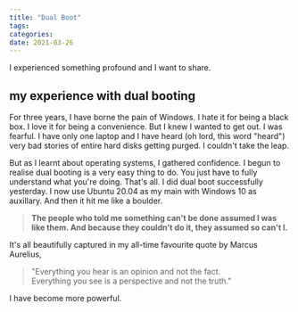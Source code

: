 ```yaml
---
title: "Dual Boot"
tags:
categories: 
date: 2021-03-26
---
```



I experienced something profound and I want to share.

## my experience with dual booting

For three years, I have borne the pain of Windows. I hate it for being a black box. I love it for being a convenience. But I knew I wanted to get out. I was fearful. I have only one laptop and I have heard (oh lord, this word "heard") very bad stories of entire hard disks getting purged. I couldn't take the leap.   

But as I learnt about operating systems, I gathered confidence. I begun to realise dual booting is a very easy thing to do. You just have to fully understand what you're doing. That's all. I did dual boot successfully yesterday. I now use Ubuntu 20.04 as my main with Windows 10 as auxillary. And then it hit me like a boulder.  

> **The people who told me something can't be done assumed I was like them. And because they couldn't do it, they assumed so can't I.**   

It's all beautifully captured in my all-time favourite quote by Marcus Aurelius,  
> "Everything you hear is an opinion and not the fact.  
Everything you see is a perspective and not the truth."

I have become more powerful.
